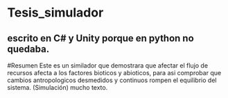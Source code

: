 # Tesis_simulador
## escrito en C# y Unity porque en python no quedaba.

#Resumen 
Este es un similador que demostrara que afectar el flujo de recursos afecta a los factores bioticos y abioticos, para asi comprobar que cambios antropologicos desmedidos y continuos rompen el equilibrio del sistema. (Simulación) mucho texto.
